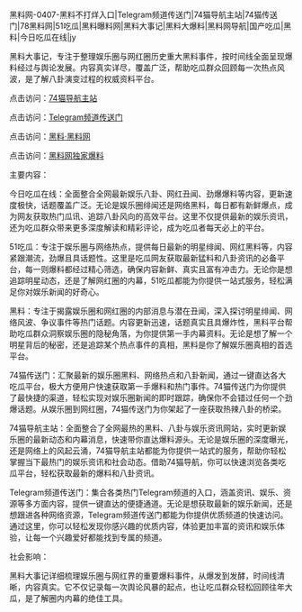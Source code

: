 #
黑料网-0407-黑料不打烊入口|Telegram频道传送门|74猫导航主站|74猫传送门|78黑料网|51吃瓜|黑料曝料网|黑料大事记|黑料大爆料|黑料网导航|国产吃瓜|黑料|今日吃瓜在线|jy

黑料大事记，专注于整理娱乐圈与网红圈历史重大黑料事件，按时间线全面呈现爆料经过与舆论发展。内容真实详尽，覆盖广泛，帮助吃瓜群众回顾每一次热点风波，是了解八卦演变过程的权威资料平台。


点击访问：<a href="https://74mao.com/">74猫导航主站</a>

点击访问：<a href="https://74mao.com/">Telegram频道传送门</a>

点击访问：<a href="https://gbs-3wd.pages.dev/">黑料·黑料网</a>

点击访问：<a href="https://ert-6he.pages.dev/">黑料网独家爆料</a>


主要内容：

今日吃瓜在线：全面整合全网最新娱乐八卦、网红丑闻、劲爆爆料等内容，更新速度极快，话题覆盖广泛。无论是娱乐圈绯闻还是网络黑料，每日都有新鲜爆点，成为网友获取热门瓜讯、追踪八卦风向的高效平台。这里不仅提供最新的娱乐资讯，还为吃瓜群众带来更多深度解读和精彩评论，成为吃瓜者每天必上的平台。

51吃瓜：专注于娱乐圈与网络热点，提供每日最新的明星绯闻、网红黑料等，内容紧跟潮流，劲爆且具话题性。这里是吃瓜网友获取最新猛料和八卦资讯的必备平台，每一则爆料都经过精心筛选，确保内容新鲜、真实且富有冲击力。无论你是想追踪明星动态，还是了解网红圈的内幕，51吃瓜都能为你提供一站式服务，轻松满足你对娱乐新闻的好奇心。

黑料：专注于揭露娱乐圈和网红圈的内部消息与潜在丑闻，深入探讨明星绯闻、网络风波、争议事件等热门话题。内容更新迅速，话题真实且具爆炸性，黑料平台帮助吃瓜群众洞察娱乐圈的隐秘角落，为你提供第一手内幕资料。无论是想了解一个明星背后的秘密，还是追踪某个热点事件的真相，黑料是你了解娱乐圈真相的首选平台。

74猫传送门：汇聚最新的娱乐圈黑料、网络热点和八卦新闻，通过一键直达各大吃瓜平台，极大方便用户快速获取第一手爆料和热门事件。74猫传送门为你提供了最快捷的渠道，轻松实现对娱乐圈新闻的即时跟踪，确保你不会错过任何一个劲爆话题。从娱乐圈到网红圈，74猫传送门为你架起了一座获取热辣八卦的桥梁。

74猫导航主站：全面整合了全网最热的黑料、八卦与娱乐资讯网站，实时更新娱乐圈的最新动态和内幕消息，快速带你直达爆料源头。无论是娱乐圈的深度曝光，还是网络上的风起云涌，74猫导航主站都能为你提供一站式的服务，帮助你轻松掌握当下最热门的娱乐资讯和社会动态。借助74猫导航，你可以快速浏览各类吃瓜平台，轻松获取最新的爆料和八卦资讯。

Telegram频道传送门：集合各类热门Telegram频道的入口，涵盖资讯、娱乐、资源等多方面内容，提供一键直达的便捷通道。无论是想获取最新的娱乐新闻，还是想跟进各种网络资源，Telegram频道传送门都能为你提供优质频道的快速访问。通过这里，你可以轻松发现你感兴趣的优质内容，体验更加丰富的资讯和娱乐体验，让每一个兴趣爱好都能找到专属的频道。

社会影响：

黑料大事记详细梳理娱乐圈与网红界的重要爆料事件，从爆发到发酵，时间线清晰，内容真实。它不仅记录每一次舆论风暴的起点，也让吃瓜群众轻松回顾往年大瓜，是了解圈内内幕的绝佳工具。

<span style="display:none;">[Canonical link](https://github.com/Khongduoc69/16552 ）</span>
